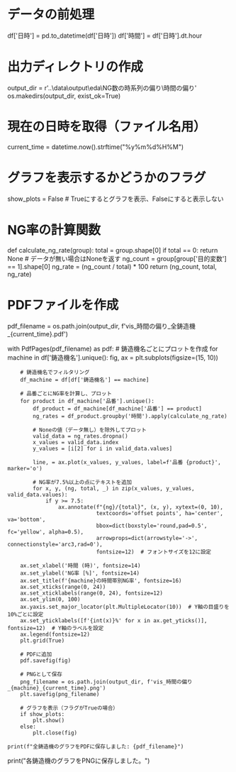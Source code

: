 # データの前処理
df['日時'] = pd.to_datetime(df['日時'])
df['時間'] = df['日時'].dt.hour

# 出力ディレクトリの作成
output_dir = r'..\data\output\eda\NG数の時系列の偏り\時間の偏り'
os.makedirs(output_dir, exist_ok=True)

# 現在の日時を取得（ファイル名用）
current_time = datetime.now().strftime("%y%m%d%H%M")

# グラフを表示するかどうかのフラグ
show_plots = False  # Trueにするとグラフを表示、Falseにすると表示しない

# NG率の計算関数
def calculate_ng_rate(group):
    total = group.shape[0]
    if total == 0:
        return None  # データが無い場合はNoneを返す
    ng_count = group[group['目的変数'] == 1].shape[0]
    ng_rate = (ng_count / total) * 100
    return (ng_count, total, ng_rate)

# PDFファイルを作成
pdf_filename = os.path.join(output_dir, f'vis_時間の偏り_全鋳造機_{current_time}.pdf')

with PdfPages(pdf_filename) as pdf:
    # 鋳造機名ごとにプロットを作成
    for machine in df['鋳造機名'].unique():
        fig, ax = plt.subplots(figsize=(15, 10))
        
        # 鋳造機名でフィルタリング
        df_machine = df[df['鋳造機名'] == machine]
        
        # 品番ごとにNG率を計算し、プロット
        for product in df_machine['品番'].unique():
            df_product = df_machine[df_machine['品番'] == product]
            ng_rates = df_product.groupby('時間').apply(calculate_ng_rate)
            
            # Noneの値（データ無し）を除外してプロット
            valid_data = ng_rates.dropna()
            x_values = valid_data.index
            y_values = [i[2] for i in valid_data.values]
            
            line, = ax.plot(x_values, y_values, label=f'品番 {product}', marker='o')
            
            # NG率が7.5%以上の点にテキストを追加
            for x, y, (ng, total, _) in zip(x_values, y_values, valid_data.values):
                if y >= 7.5:
                    ax.annotate(f"{ng}/{total}", (x, y), xytext=(0, 10), 
                                textcoords='offset points', ha='center', va='bottom',
                                bbox=dict(boxstyle='round,pad=0.5', fc='yellow', alpha=0.5),
                                arrowprops=dict(arrowstyle='->', connectionstyle='arc3,rad=0'),
                                fontsize=12)  # フォントサイズを12に設定
        
        ax.set_xlabel('時間 (時)', fontsize=14)
        ax.set_ylabel('NG率 [%]', fontsize=14)
        ax.set_title(f'{machine}の時間帯別NG率', fontsize=16)
        ax.set_xticks(range(0, 24))
        ax.set_xticklabels(range(0, 24), fontsize=12)
        ax.set_ylim(0, 100)
        ax.yaxis.set_major_locator(plt.MultipleLocator(10))  # Y軸の目盛りを10%ごとに設定
        ax.set_yticklabels([f'{int(x)}%' for x in ax.get_yticks()], fontsize=12)  # Y軸のラベルを設定
        ax.legend(fontsize=12)
        plt.grid(True)
        
        # PDFに追加
        pdf.savefig(fig)
        
        # PNGとして保存
        png_filename = os.path.join(output_dir, f'vis_時間の偏り_{machine}_{current_time}.png')
        plt.savefig(png_filename)
        
        # グラフを表示（フラグがTrueの場合）
        if show_plots:
            plt.show()
        else:
            plt.close(fig)
    
    print(f"全鋳造機のグラフをPDFに保存しました: {pdf_filename}")

print("各鋳造機のグラフをPNGに保存しました。")
